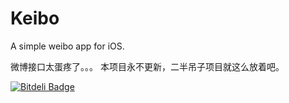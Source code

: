 Keibo
=====

A simple weibo app for iOS.

微博接口太蛋疼了。。。
本项目永不更新，二半吊子项目就这么放着吧。

[![Bitdeli Badge](https://d2weczhvl823v0.cloudfront.net/kylescript/keibo/trend.png)](https://bitdeli.com/free "Bitdeli Badge")
